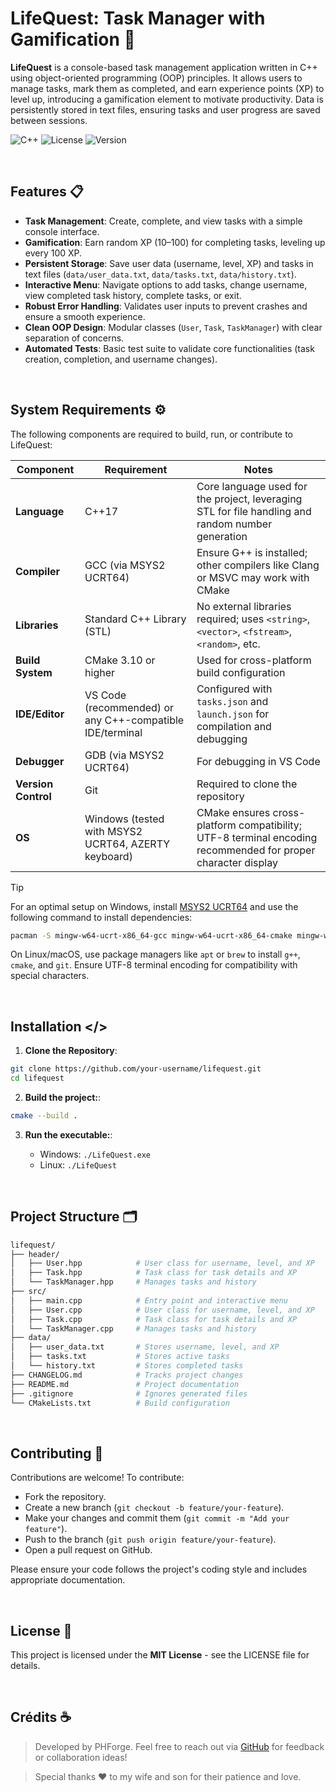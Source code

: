 # LifeQuest: Task Manager with Gamification 🏁​

**LifeQuest** is a console-based task management application written in C++ using object-oriented programming (OOP) principles. It allows users to manage tasks, mark them as completed, and earn experience points (XP) to level up, introducing a gamification element to motivate productivity. Data is persistently stored in text files, ensuring tasks and user progress are saved between sessions.

![C++](https://img.shields.io/badge/C++-17-blue.svg)
![License](https://img.shields.io/badge/License-MIT-green.svg)
![Version](https://img.shields.io/badge/Version-0.1-brightgreen.svg)

<br>

## Features 📋

- **Task Management**: Create, complete, and view tasks with a simple console interface.
- **Gamification**: Earn random XP (10–100) for completing tasks, leveling up every 100 XP.
- **Persistent Storage**: Save user data (username, level, XP) and tasks in text files (`data/user_data.txt`, `data/tasks.txt`, `data/history.txt`).
- **Interactive Menu**: Navigate options to add tasks, change username, view completed task history, complete tasks, or exit.
- **Robust Error Handling**: Validates user inputs to prevent crashes and ensure a smooth experience.
- **Clean OOP Design**: Modular classes (`User`, `Task`, `TaskManager`) with clear separation of concerns.
- **Automated Tests**: Basic test suite to validate core functionalities (task creation, completion, and username changes).

<br>

## System Requirements ⚙️

The following components are required to build, run, or contribute to LifeQuest:

| Component          | Requirement                              | Notes                                      |
|--------------------|------------------------------------------|--------------------------------------------|
| **Language**       | C++17                                    | Core language used for the project, leveraging STL for file handling and random number generation |
| **Compiler**       | GCC (via MSYS2 UCRT64)                   | Ensure G++ is installed; other compilers like Clang or MSVC may work with CMake |
| **Libraries**      | Standard C++ Library (STL)               | No external libraries required; uses `<string>`, `<vector>`, `<fstream>`, `<random>`, etc. |
| **Build System**   | CMake 3.10 or higher                     | Used for cross-platform build configuration |
| **IDE/Editor**     | VS Code (recommended) or any C++-compatible IDE/terminal | Configured with `tasks.json` and `launch.json` for compilation and debugging |
| **Debugger**       | GDB (via MSYS2 UCRT64)                   | For debugging in VS Code                   |
| **Version Control**| Git                                      | Required to clone the repository           |
| **OS**             | Windows (tested with MSYS2 UCRT64, AZERTY keyboard) | CMake ensures cross-platform compatibility; UTF-8 terminal encoding recommended for proper character display |

> [!TIP]
> For an optimal setup on Windows, install [MSYS2 UCRT64](https://www.msys2.org/) and use the following command to install dependencies:
> ```bash
> pacman -S mingw-w64-ucrt-x86_64-gcc mingw-w64-ucrt-x86_64-cmake mingw-w64-ucrt-x86_64-gdb
> ```
> On Linux/macOS, use package managers like `apt` or `brew` to install `g++`, `cmake`, and `git`. Ensure UTF-8 terminal encoding for compatibility with special characters.

<br>

## Installation </>

1. **Clone the Repository**:
      
```bash
git clone https://github.com/your-username/lifequest.git
cd lifequest
```

2. **Build the project:**:

```bash
cmake --build .
```

3. **Run the executable:**:

	- Windows: `./LifeQuest.exe`
	- Linux: `./LifeQuest`

<br>

## Project Structure 🗂️

```bash
lifequest/
├── header/
│   ├── User.hpp            # User class for username, level, and XP
│   ├── Task.hpp            # Task class for task details and XP
│   └── TaskManager.hpp     # Manages tasks and history
├── src/
│   ├── main.cpp            # Entry point and interactive menu
│   ├── User.cpp            # User class for username, level, and XP
│   ├── Task.cpp            # Task class for task details and XP
│   └── TaskManager.cpp     # Manages tasks and history
├── data/
│   ├── user_data.txt       # Stores username, level, and XP
│   ├── tasks.txt           # Stores active tasks
│   └── history.txt         # Stores completed tasks
├── CHANGELOG.md            # Tracks project changes
├── README.md               # Project documentation
├── .gitignore              # Ignores generated files
└── CMakeLists.txt          # Build configuration
```

<br>

## Contributing 🤝

Contributions are welcome! To contribute:

- Fork the repository.
- Create a new branch (`git checkout -b feature/your-feature`).
- Make your changes and commit them (`git commit -m "Add your feature"`).
- Push to the branch (`git push origin feature/your-feature`).
- Open a pull request on GitHub.

Please ensure your code follows the project's coding style and includes appropriate documentation.

<br>

## License 🧾

This project is licensed under the **MIT License** - see the LICENSE file for details.

<br>

## Crédits ☕

> Developed by PHForge. 
> Feel free to reach out via [GitHub](https://github.com/PHForge) for feedback or collaboration ideas!

> Special thanks ❤️ to my wife and son for their patience and love.